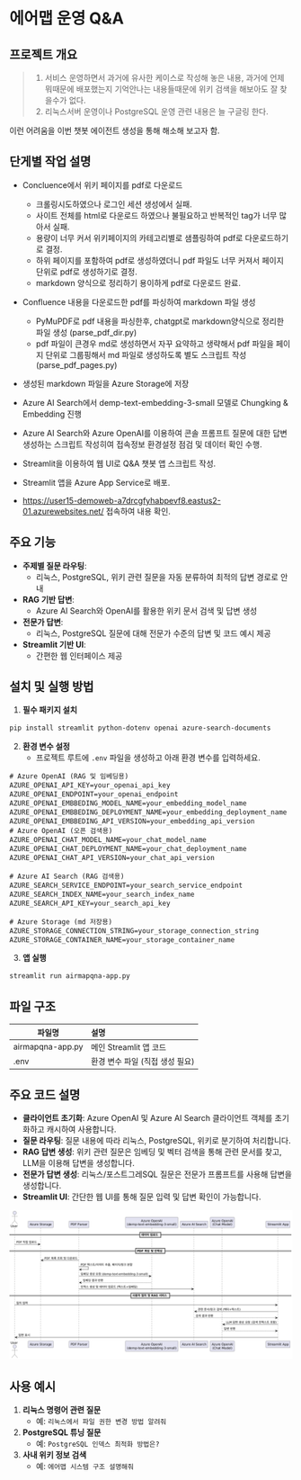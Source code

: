 # 에어맵 운영 Q&A

## 프로젝트 개요
 > 1. 서비스 운영하면서 과거에 유사한 케이스로 작성해 놓은 내용, 과거에 언제 뭐때문에 배포했는지 기억안나는 내용들때문에 위키 검색을 해보아도 잘 찾을수가 없다.
 > 2. 리눅스서버 운영이나 PostgreSQL 운영 관련 내용은 늘 구글링 한다.
 
이런 어려움을 이번 챗봇 에이전트 생성을 통해 해소해 보고자 함.

## 단게별 작업 설명
- Concluence에서 위키 페이지를 pdf로 다운로드
   * 크롤링시도하였으나 로그인 세션 생성에서 실패.
   * 사이트 전체를 html로 다운로드 하였으나 불필요하고 반복적인 tag가 너무 많아서 실패.
   * 용량이 너무 커서 위키페이지의 카테고리별로 샘플링하여 pdf로 다운로드하기로 결정.
   * 하위 페이지를 포함하여 pdf로 생성하였더니 pdf 파일도 너무 커져서 페이지 단위로 pdf로 생성하기로 결정.
   * markdown 양식으로 정리하기 용이하게 pdf로 다운로드 완료.  

- Confluence 내용을 다운로드한 pdf를 파싱하여 markdown 파일 생성
   * PyMuPDF로 pdf 내용을 파싱한후, chatgpt로 markdown양식으로 정리한 파일 생성 (parse_pdf_dir.py)
   * pdf 파일이 큰경우 md로 생성하면서 자꾸 요약하고 생략해서 pdf 파일을 페이지 단위로 그룹핑해서 md 파일로 생성하도록 별도 스크립트 작성 (parse_pdf_pages.py)

- 생성된 markdown 파일을 Azure Storage에 저장
- Azure AI Search에서 demp-text-embedding-3-small 모델로 Chungking & Embedding 진행
- Azure AI Search와 Azure OpenAI를 이용하여 콘솔 프롬프트 질문에 대한 답변 생성하는 스크립트 작성히여 접속정보 환경설정 점검 및 데이터 확인 수행.
- Streamlit을 이용하여 웹 UI로 Q&A 챗봇 앱 스크립트 작성.
- Streamlit 앱을 Azure App Service로 배포. 
- https://user15-demoweb-a7drcgfyhabpevf8.eastus2-01.azurewebsites.net/ 접속하여 내용 확인.

## 주요 기능

- **주제별 질문 라우팅**:
    - 리눅스, PostgreSQL, 위키 관련 질문을 자동 분류하여 최적의 답변 경로로 안내
- **RAG 기반 답변**:
    - Azure AI Search와 OpenAI를 활용한 위키 문서 검색 및 답변 생성
- **전문가 답변**:
    - 리눅스, PostgreSQL 질문에 대해 전문가 수준의 답변 및 코드 예시 제공
- **Streamlit 기반 UI**:
    - 간편한 웹 인터페이스 제공

## 설치 및 실행 방법

1. **필수 패키지 설치**

```bash
pip install streamlit python-dotenv openai azure-search-documents
```

2. **환경 변수 설정**
    - 프로젝트 루트에 `.env` 파일을 생성하고 아래 환경 변수를 입력하세요.

```
# Azure OpenAI (RAG 및 임베딩용)
AZURE_OPENAI_API_KEY=your_openai_api_key
AZURE_OPENAI_ENDPOINT=your_openai_endpoint
AZURE_OPENAI_EMBBEDING_MODEL_NAME=your_embedding_model_name
AZURE_OPENAI_EMBBEDING_DEPLOYMENT_NAME=your_embedding_deployment_name
AZURE_OPENAI_EMBBEDING_API_VERSION=your_embedding_api_version
# Azure OpenAI (오픈 검색용)
AZURE_OPENAI_CHAT_MODEL_NAME=your_chat_model_name
AZURE_OPENAI_CHAT_DEPLOYMENT_NAME=your_chat_deployment_name
AZURE_OPENAI_CHAT_API_VERSION=your_chat_api_version

# Azure AI Search (RAG 검색용)
AZURE_SEARCH_SERVICE_ENDPOINT=your_search_service_endpoint
AZURE_SEARCH_INDEX_NAME=your_search_index_name
AZURE_SEARCH_API_KEY=your_search_api_key

# Azure Storage (md 저장용)
AZURE_STORAGE_CONNECTION_STRING=your_storage_connection_string
AZURE_STORAGE_CONTAINER_NAME=your_storage_container_name
```

3. **앱 실행**

```bash
streamlit run airmapqna-app.py
```
## 파일 구조

|파일명|설명|
|---|:---|
| airmapqna-app.py | 메인 Streamlit 앱 코드 |
| .env | 환경 변수 파일 (직접 생성 필요) |

## 주요 코드 설명

- **클라이언트 초기화**:
Azure OpenAI 및 Azure AI Search 클라이언트 객체를 초기화하고 캐시하여 사용합니다.
- **질문 라우팅**:
질문 내용에 따라 리눅스, PostgreSQL, 위키로 분기하여 처리합니다.
- **RAG 답변 생성**:
위키 관련 질문은 임베딩 및 벡터 검색을 통해 관련 문서를 찾고, LLM을 이용해 답변을 생성합니다.
- **전문가 답변 생성**:
리눅스/포스트그레SQL 질문은 전문가 프롬프트를 사용해 답변을 생성합니다.
- **Streamlit UI**:
간단한 웹 UI를 통해 질문 입력 및 답변 확인이 가능합니다.

![airmap-uml.png](airmap-uml.png)

## 사용 예시

1. **리눅스 명령어 관련 질문**
    - 예: `리눅스에서 파일 권한 변경 방법 알려줘`
2. **PostgreSQL 튜닝 질문**
    - 예: `PostgreSQL 인덱스 최적화 방법은?`
3. **사내 위키 정보 검색**
    - 예: `에어맵 시스템 구조 설명해줘`
